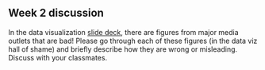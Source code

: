 ## Week 2 discussion

In the data visualization [slide deck](/slides/week2-dataviz.pdf), there are figures from major media outlets that are bad!  Please go through each of these figures (in the data viz hall of shame) and briefly describe how they are wrong or misleading.  Discuss with your classmates.